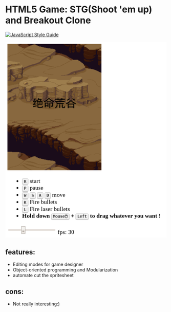 # HTML5 Game: STG(Shoot 'em up) and Breakout Clone

[![JavaScript Style Guide](https://cdn.rawgit.com/standard/standard/master/badge.svg)](https://github.com/standard/standard)

[![screenshot](./Screenshot_20200422_222101.png)](https://huulane.github.io/HTML5-Game/)

## features:

- Editing modes for game designer
- Object-oriented programming and Modularization
- automate cut the spritesheet

## cons:

- Not really interesting:)
